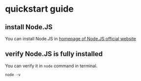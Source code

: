 # quickstart guide
## install Node.JS
You can install Node.JS in [homepage of Node.JS official website](https://nodejs.org/zh-tw)

## verify Node.JS is fully installed
You can verify it in `node` command in terminal.

```
node -v
```
